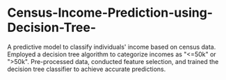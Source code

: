 # Census-Income-Prediction-using-Decision-Tree-
A predictive model to classify individuals' income based on census data. Employed a decision tree algorithm to categorize incomes as "&lt;=50k" or ">50k". Pre-processed data, conducted feature selection, and trained the decision tree classifier to achieve accurate predictions. 
